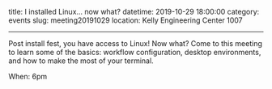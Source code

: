 title: I installed Linux... now what?
datetime: 2019-10-29 18:00:00
category: events
slug: meeting20191029
location: Kelly Engineering Center 1007

---

Post install fest, you have access to Linux! Now what? Come to this meeting to learn some of the basics: workflow configuration, desktop environments, and how to make the most of your terminal.

When: 6pm
